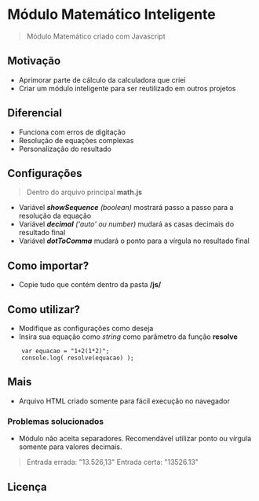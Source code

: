# Módulo Matemático Inteligente
> Módulo Matemático criado com Javascript

## Motivação
- Aprimorar parte de cálculo da calculadora que criei
- Criar um módulo inteligente para ser reutilizado em outros projetos

## Diferencial
- Funciona com erros de digitação
- Resolução de equações complexas
- Personalização do resultado
 
## Configurações
> Dentro do arquivo principal **math.js**
- Variável ***showSequence*** *(boolean)* mostrará passo a passo para a resolução da equação
- Variável ***decimal*** *('auto' ou number)* mudará as casas decimais do resultado final
- Variável ***dotToComma*** mudará o ponto para a vírgula no resultado final

## Como importar?
- Copie tudo que contém dentro da pasta **/js/**

## Como utilizar?
- Modifique as configurações como deseja
- Insira sua equação como *string* como parâmetro da função **resolve**
```
    var equacao = "1+2(1*2)";
    console.log( resolve(equacao) );
```

## Mais
- Arquivo HTML criado somente para fácil execução no navegador

### Problemas solucionados
- Módulo não aceita separadores. Recomendável utilizar ponto ou vírgula somente para valores decimais.
> Entrada errada: "13.526,13"
> Entrada certa: "13526.13"

## Licença